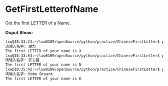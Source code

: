 GetFirstLetterofName
====================

Get the first LETTER of a Name.

**Ouput Show:**
```bash
lxw@10:33:24:~/lxw0109/openSource/python/practice/ChineseFirstLetter$ python chineseFirstLetter.py
请输入名字: 谢力
The first LETTER of your name is X
lxw@10:33:54:~/lxw0109/openSource/python/practice/ChineseFirstLetter$ python chineseFirstLetter.py
请输入名字: 农志猛
The first LETTER of your name is N
lxw@10:35:42:~/lxw0109/openSource/python/practice/ChineseFirstLetter$ python chineseFirstLetter.py
请输入名字: Kobe Bryant
The first LETTER of your name is K
```
